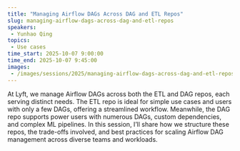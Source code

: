 ```yaml
---
title: "Managing Airflow DAGs Across DAG and ETL Repos"
slug: managing-airflow-dags-across-dag-and-etl-repos
speakers:
 - Yunhao Qing
topics:
 - Use cases
time_start: 2025-10-07 9:00:00
time_end: 2025-10-07 9:45:00
images:
 - /images/sessions/2025/managing-airflow-dags-across-dag-and-etl-repos.png
---
```


At Lyft, we manage Airflow DAGs across both the ETL and DAG repos, each serving distinct needs. The ETL repo is ideal for simple use cases and users with only a few DAGs, offering a streamlined workflow. Meanwhile, the DAG repo supports power users with numerous DAGs, custom dependencies, and complex ML pipelines. In this session, I’ll share how we structure these repos, the trade-offs involved, and best practices for scaling Airflow DAG management across diverse teams and workloads.